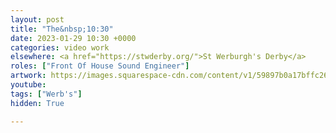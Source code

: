 ```yaml
---
layout: post
title: "The&nbsp;10:30"
date: 2023-01-29 10:30 +0000
categories: video work
elsewhere: <a href="https://stwderby.org/">St Werburgh's Derby</a>
roles: ["Front Of House Sound Engineer"]
artwork: https://images.squarespace-cdn.com/content/v1/59897b0a17bffc269e4fec9b/1575027689741-23EFSM1EWOSUABC1BZVK/St+Werburgh%27s+Logo+-+White-Trans.png?format=1500w
youtube: 
tags: ["Werb's"]
hidden: True

---
```

